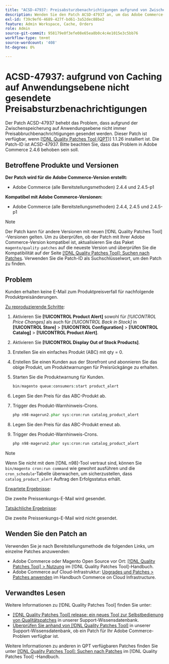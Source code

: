 ```yaml
---
title: "ACSD-47937: Preisabsturzbenachrichtigungen aufgrund von Zwischenspeicherung auf Anwendungsebene nicht gesendet"
description: Wenden Sie den Patch ACSD-47937 an, um das Adobe Commerce-Problem zu beheben, bei dem aufgrund der Zwischenspeicherung auf Anwendungsebene nicht immer Preisabbruchbenachrichtigungen gesendet werden.
exl-id: f39c9ef6-4689-427f-bd61-3a52dec88be2
feature: Admin Workspace, Cache, Orders
role: Admin
source-git-commit: 958179e0f3efe08e65ea8b0c4c4e1015e3c5bb76
workflow-type: tm+mt
source-wordcount: '408'
ht-degree: 0%

---
```


# ACSD-47937: aufgrund von Caching auf Anwendungsebene nicht gesendete Preisabsturzbenachrichtigungen

Der Patch ACSD-47937 behebt das Problem, dass aufgrund der Zwischenspeicherung auf Anwendungsebene nicht immer Preisabbruchbenachrichtigungen gesendet werden. Dieser Patch ist verfügbar, wenn [[!DNL Quality Patches Tool (QPT)]](/help/announcements/adobe-commerce-announcements/magento-quality-patches-released-new-tool-to-self-serve-quality-patches.md) 1.1.26 installiert ist. Die Patch-ID ist ACSD-47937. Bitte beachten Sie, dass das Problem in Adobe Commerce 2.4.6 behoben sein soll.

## Betroffene Produkte und Versionen

**Der Patch wird für die Adobe Commerce-Version erstellt:**

* Adobe Commerce (alle Bereitstellungsmethoden) 2.4.4 und 2.4.5-p1

**Kompatibel mit Adobe Commerce-Versionen:**

* Adobe Commerce (alle Bereitstellungsmethoden) 2.4.4, 2.4.5 und 2.4.5-p1

>[!NOTE]
>
>Der Patch kann für andere Versionen mit neuen [!DNL Quality Patches Tool] -Versionen gelten. Um zu überprüfen, ob der Patch mit Ihrer Adobe Commerce-Version kompatibel ist, aktualisieren Sie das Paket `magento/quality-patches` auf die neueste Version und überprüfen Sie die Kompatibilität auf der Seite [[!DNL Quality Patches Tool]: Suchen nach Patches](https://experienceleague.adobe.com/tools/commerce-quality-patches/index.html). Verwenden Sie die Patch-ID als Suchschlüsselwort, um den Patch zu finden.

## Problem

Kunden erhalten keine E-Mail zum Produktpreisverfall für nachfolgende Produktpreisänderungen.

<u>Zu reproduzierende Schritte</u>:

1. Aktivieren Sie **[!UICONTROL Product Alert]** sowohl für *[!UICONTROL Price Changes]* als auch für *[!UICONTROL Back in Stock]* in **[!UICONTROL Store]** > **[!UICONTROL Configuration]** > **[!UICONTROL Catalog]** > **[!UICONTROL Product Alert]**.
1. Aktivieren Sie **[!UICONTROL Display Out of Stock Products]**.
1. Erstellen Sie ein einfaches Produkt (ABC) mit qty = 0.
1. Erstellen Sie einen Kunden aus der Storefront und abonnieren Sie das obige Produkt, um Produktwarnungen für Preisrückgänge zu erhalten.
1. Starten Sie die Produktwarnung für Kunden.

   ```PHP
   bin/magento queue:consumers:start product_alert
   ```

1. Legen Sie den Preis für das ABC-Produkt ab.
1. Trigger des Produkt-Warnhinweis-Crons.

   ```PHP
   php n98-magerun2.phar sys:cron:run catalog_product_alert
   ```

1. Legen Sie den Preis für das ABC-Produkt erneut ab.
1. Trigger des Produkt-Warnhinweis-Crons.

   ```PHP
   php n98-magerun2.phar sys:cron:run catalog_product_alert
   ```

>[!NOTE]
>
>Wenn Sie nicht mit dem [!DNL n98]-Tool vertraut sind, können Sie `bin/magento cron:run command` wie gewohnt ausführen und die `cron_schedule`-Tabelle überwachen, um sicherzustellen, dass `catalog_product_alert` Auftrag den Erfolgsstatus erhält.

<u>Erwartete Ergebnisse</u>:

Die zweite Preissenkungs-E-Mail wird gesendet.

<u>Tatsächliche Ergebnisse</u>:

Die zweite Preissenkungs-E-Mail wird nicht gesendet.

## Wenden Sie den Patch an

Verwenden Sie je nach Bereitstellungsmethode die folgenden Links, um einzelne Patches anzuwenden:

* Adobe Commerce oder Magento Open Source vor Ort: [[!DNL Quality Patches Tool] > Nutzung](https://experienceleague.adobe.com/docs/commerce-operations/tools/quality-patches-tool/usage.html) im [!DNL Quality Patches Tool]-Handbuch.
* Adobe Commerce auf Cloud-Infrastruktur: [Upgrades und Patches > Patches anwenden](https://experienceleague.adobe.com/docs/commerce-cloud-service/user-guide/develop/upgrade/apply-patches.html) im Handbuch Commerce on Cloud Infrastructure.

## Verwandtes Lesen

Weitere Informationen zu [!DNL Quality Patches Tool] finden Sie unter:

* [[!DNL Quality Patches Tool] release: ein neues Tool zur Selbstbedienung von Qualitätspatches](/help/announcements/adobe-commerce-announcements/magento-quality-patches-released-new-tool-to-self-serve-quality-patches.md) in unserer Support-Wissensdatenbank.
* [Überprüfen Sie anhand von  [!DNL Quality Patches Tool]](/help/support-tools/patches-available-in-qpt-tool/check-patch-for-magento-issue-with-magento-quality-patches.md) in unserer Support-Wissensdatenbank, ob ein Patch für Ihr Adobe Commerce-Problem verfügbar ist.

Weitere Informationen zu anderen in QPT verfügbaren Patches finden Sie unter [[!DNL Quality Patches Tool]: Suchen nach Patches](https://experienceleague.adobe.com/tools/commerce-quality-patches/index.html) im [!DNL Quality Patches Tool] -Handbuch.
